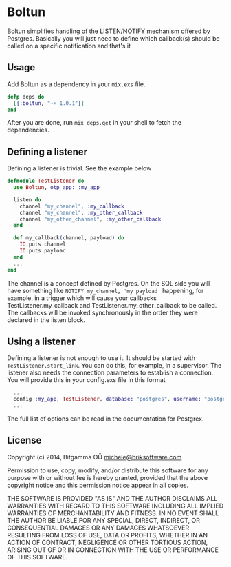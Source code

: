 # Boltun

Boltun simplifies handling of the LISTEN/NOTIFY mechanism offered by Postgres. Basically you will just need to define which callback(s) should be called on a specific notification and that's it

## Usage

Add Boltun as a dependency in your `mix.exs` file.

```elixir
defp deps do
  [{:boltun, "~> 1.0.1"}]
end
```

After you are done, run `mix deps.get` in your shell to fetch the dependencies.

## Defining a listener

Defining a listener is trivial. See the example below

```elixir
defmodule TestListener do
  use Boltun, otp_app: :my_app

  listen do
    channel "my_channel", :my_callback
    channel "my_channel", :my_other_callback
    channel "my_other_channel", :my_other_callback
  end

  def my_callback(channel, payload) do
    IO.puts channel
    IO.puts payload
  end
  ...
end
```

The channel is a concept defined by Postgres. On the SQL side you will have something like `NOTIFY my_channel, 'my payload'` happening, for example, in a trigger which will cause your callbacks TestListener.my_callback and TestListener.my_other_callback to be called. The callbacks will be invoked synchronously in the order they were declared in the listen block.

## Using a listener

Defining a listener is not enough to use it. It should be started with `TestListener.start_link`. You can do this, for example, in a supervisor.
The listener also needs the connection parameters to establish a connection. You will provide this in your config.exs file in this format

```elixir
  ...
  config :my_app, TestListener, database: "postgres", username: "postgres", password: "postgres", hostname: "localhost"
  ...
```

The full list of options can be read in the documentation for Postgrex.

## License
Copyright (c) 2014, Bitgamma OÜ <michele@briksoftware.com>

Permission to use, copy, modify, and/or distribute this software for any
purpose with or without fee is hereby granted, provided that the above
copyright notice and this permission notice appear in all copies.

THE SOFTWARE IS PROVIDED "AS IS" AND THE AUTHOR DISCLAIMS ALL WARRANTIES
WITH REGARD TO THIS SOFTWARE INCLUDING ALL IMPLIED WARRANTIES OF
MERCHANTABILITY AND FITNESS. IN NO EVENT SHALL THE AUTHOR BE LIABLE FOR
ANY SPECIAL, DIRECT, INDIRECT, OR CONSEQUENTIAL DAMAGES OR ANY DAMAGES
WHATSOEVER RESULTING FROM LOSS OF USE, DATA OR PROFITS, WHETHER IN AN
ACTION OF CONTRACT, NEGLIGENCE OR OTHER TORTIOUS ACTION, ARISING OUT OF
OR IN CONNECTION WITH THE USE OR PERFORMANCE OF THIS SOFTWARE.

